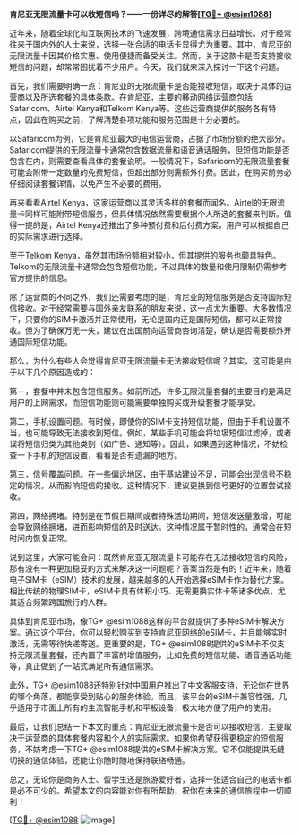 **肯尼亚无限流量卡可以收短信吗？——一份详尽的解答[[TG💪+ @esim1088](https://t.me/s/esim1088)]**

近年来，随着全球化和互联网技术的飞速发展，跨境通信需求日益增长。对于经常往来于国内外的人士来说，选择一张合适的电话卡显得尤为重要。其中，肯尼亚的无限流量卡因其价格实惠、使用便捷而备受关注。然而，关于这款卡是否支持接收短信的问题，却常常困扰着不少用户。今天，我们就来深入探讨一下这个问题。

首先，我们需要明确一点：肯尼亚的无限流量卡是否能接收短信，取决于具体的运营商以及所选套餐的具体条款。在肯尼亚，主要的移动网络运营商包括Safaricom、Airtel Kenya和Telkom Kenya等。这些运营商提供的服务各有特点，因此在购买之前，了解清楚各项功能和服务范围是十分必要的。

以Safaricom为例，它是肯尼亚最大的电信运营商，占据了市场份额的绝大部分。Safaricom提供的无限流量卡通常包含数据流量和语音通话服务，但短信功能是否包含在内，则需要查看具体的套餐说明。一般情况下，Safaricom的无限流量套餐可能会附带一定数量的免费短信，但超出部分则需额外付费。因此，在购买前务必仔细阅读套餐详情，以免产生不必要的费用。

再来看看Airtel Kenya，这家运营商以其灵活多样的套餐而闻名。Airtel的无限流量卡同样可能附带短信服务，但具体情况依然需要根据个人所选的套餐来判断。值得一提的是，Airtel Kenya还推出了多种预付费和后付费方案，用户可以根据自己的实际需求进行选择。

至于Telkom Kenya，虽然其市场份额相对较小，但其提供的服务也颇具特色。Telkom的无限流量卡通常会包含短信功能，不过具体的数量和使用限制仍需参考官方提供的信息。

除了运营商的不同之外，我们还需要考虑的是，肯尼亚的短信服务是否支持国际短信接收。对于经常需要与国外亲友联系的朋友来说，这一点尤为重要。大多数情况下，只要你的SIM卡激活并正常使用，无论是国内还是国际短信，都可以正常接收。但为了确保万无一失，建议在出国前向运营商咨询清楚，确认是否需要额外开通国际短信功能。

那么，为什么有些人会觉得肯尼亚无限流量卡无法接收短信呢？其实，这可能是由于以下几个原因造成的：

第一，套餐中并未包含短信服务。如前所述，许多无限流量套餐的主要目的是满足用户的上网需求，而短信功能则可能需要单独购买或升级套餐才能享受。

第二，手机设置问题。有时候，即使你的SIM卡支持短信功能，但由于手机设置不当，也可能导致无法接收到短信。例如，某些手机可能会将垃圾短信过滤掉，或者误将短信归类为其他类别（如广告、通知等）。因此，如果遇到这种情况，不妨检查一下手机的短信设置，看看是否有遗漏的地方。

第三，信号覆盖问题。在一些偏远地区，由于基站建设不足，可能会出现信号不稳定的情况，从而影响短信的接收。这种情况下，建议更换到信号更好的位置尝试接收。

第四，网络拥堵。特别是在节假日期间或者特殊活动期间，短信发送量激增，可能会导致网络拥堵，进而影响短信的及时送达。这种情况属于暂时性的，通常会在短时间内恢复正常。

说到这里，大家可能会问：既然肯尼亚无限流量卡可能存在无法接收短信的风险，那有没有一种更加稳妥的方式来解决这一问题呢？答案当然是有的！近年来，随着电子SIM卡（eSIM）技术的发展，越来越多的人开始选择eSIM卡作为替代方案。相比传统的物理SIM卡，eSIM卡具有体积小巧、无需更换实体卡等诸多优点，尤其适合频繁跨国旅行的人群。

具体到肯尼亚市场，像TG+ @esim1088这样的平台就提供了多种eSIM卡解决方案。通过这个平台，你可以轻松购买到支持肯尼亚网络的eSIM卡，并且能够实时激活，无需等待快递寄送。更重要的是，TG+ @esim1088提供的eSIM卡不仅支持无限流量套餐，还内置了丰富的增值服务，比如免费的短信功能、语音通话功能等，真正做到了一站式满足所有通信需求。

此外，TG+ @esim1088还特别针对中国用户推出了中文客服支持，无论你在世界的哪个角落，都能享受到贴心的服务体验。而且，该平台的eSIM卡兼容性强，几乎适用于市面上所有的主流智能手机和平板设备，极大地方便了用户的使用。

最后，让我们总结一下本文的重点：肯尼亚无限流量卡是否可以接收短信，主要取决于运营商的具体套餐内容和个人的实际需求。如果你希望获得更稳定的短信服务，不妨考虑一下TG+ @esim1088提供的eSIM卡解决方案。它不仅能提供无缝切换的通信体验，还能让你随时随地保持联络畅通。

总之，无论你是商务人士、留学生还是旅游爱好者，选择一张适合自己的电话卡都是必不可少的。希望本文的内容能对你有所帮助，祝你在未来的通信旅程中一切顺利！

[[TG💪+ @esim1088](https://t.me/s/esim1088) ![Image](https://i.postimg.cc/4NQfJmqS/Snipaste-2025-05-13-00-14-12.png)]